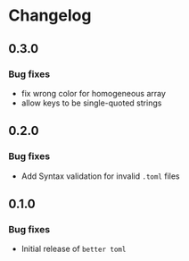 # Changelog

## 0.3.0

### Bug fixes
* fix wrong color for homogeneous array
* allow keys to be single-quoted strings

## 0.2.0

### Bug fixes

* Add Syntax validation for invalid `.toml` files

## 0.1.0

### Bug fixes

* Initial release of `better toml` 
